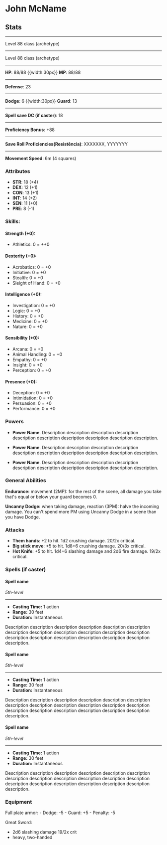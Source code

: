 # John McName
## Stats
___
Level 88 class (archetype)
___
Level 88 class (archetype)
___
**HP**: 88/88
{{width:30px}}
**MP**: 88/88
___
**Defense**: 23
___
**Dodge**: 6 
{{width:30px}}
**Guard**: 13
___
**Spell save DC (if caster)**: 18
___
**Proficiency Bonus**: +88
___
**Save Roll Proficiencies(Resistência)**: XXXXXXX, YYYYYYY
___
**Movement Speed**: 6m (4 squares)

### Attributes
- **STR**: 18 (+4)
- **DEX**: 12 (+1)
- **CON**: 13 (+1)
- **INT**: 14 (+2)
- **SEN**: 11 (+0)
- **PRE**: 8 (-1)

### Skills:

#### Strength (+0):
- Athletics: 0 = ++0

#### Dexterity (+0):
- Acrobatics: 0 = +0
- Initiative: 0 = +0
- Stealth: 0 = +0
- Sleight of Hand: 0 = +0

#### Intelligence (+0):
- Investigation: 0 = +0
- Logic: 0 = +0
- History: 0 = +0
- Medicine: 0 = +0
- Nature: 0 = +0

#### Sensibility (+0):
- Arcana: 0 = +0
- Animal Handling: 0 = +0
- Empathy: 0 = +0
- Insight: 0 = +0
- Perception: 0 = +0

#### Presence (+0):
- Deception: 0 = +0
- Intimidation: 0 = +0
- Persuasion: 0 = +0
- Performance: 0 = +0

### Powers
- **Power Name**. Description description description description description description description description description description.

- **Power Name**. Description description description description description description description description description description.

- **Power Name**. Description description description description description description description description description description.

### General Abilities

**Endurance:** movement (2MP): for the rest of the scene, all damage you take that's equal or below your guard becomes 0.

**Uncanny Dodge:** when taking damage, reaction (3PM): halve the incoming damage. You can't spend more PM using Uncanny Dodge in a scene than you have Dodge.

### Attacks
- **Them hands**:  +2 to hit. 1d2 crushing damage. 20/2x critical.
- **Big stick move**:  +5 to hit. 1d8+6 crushing damage. 20/3x critical.
- **Hot Knife**:  +5 to hit. 1d4+6 slashing damage and 2d6 fire damage. 19/2x critical.

### Spells (if caster)
#### Spell name
*5th-level*
___
- **Casting Time:** 1 action
- **Range:** 30 feet
- **Duration:** Instantaneous

Description description description description description description description description description description description description description description description description description description description.

#### Spell name
*5th-level*
___
- **Casting Time:** 1 action
- **Range:** 30 feet
- **Duration:** Instantaneous

Description description description description description description description description description description description description description description description description description description description.

#### Spell name
*5th-level*
___
- **Casting Time:** 1 action
- **Range:** 30 feet
- **Duration:** Instantaneous

Description description description description description description description description description description description description description description description description description description description.

### Equipment
Full plate armor:
	- Dodge: -5
	- Guard: +5
	- Penalty: -5

Great Sword:
  - 2d6 slashing damage 19/2x crit
  - heavy, two-handed
